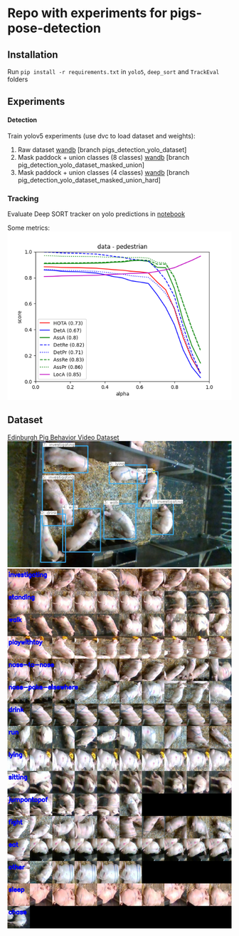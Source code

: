 # Repo with experiments for pigs-pose-detection
## Installation 
Run `pip install -r requirements.txt` in `yolo5`, `deep_sort` and `TrackEval` folders

## Experiments
#### Detection
Train yolov5 experiments (use dvc to load dataset and weights):
1) Raw dataset [wandb](https://wandb.ai/pig_detection/pig_detection/runs/2r8922dl) [branch pigs_detection_yolo_dataset] 
2) Mask paddock \+ union classes (8 classes) [wandb](https://wandb.ai/pig_detection/pig_detection/runs/yu2tkxqi) [branch pig_detection_yolo_dataset_masked_union]
3) Mask paddock \+ union classes (4 classes) [wandb](https://wandb.ai/pig_detection/pig_detection/runs/3tux8h4j) [branch pig_detection_yolo_dataset_masked_union_hard]

### Tracking
Evaluate Deep SORT tracker on yolo predictions in [notebook](experement_notebooks/evaluate_tracking.ipynb)

Some metrics:
![HOTA metrics](experement_notebooks/tracking_plot.png)

## Dataset
[Edinburgh Pig Behavior Video Dataset](https://homepages.inf.ed.ac.uk/rbf/PIGDATA/)
![Example](experement_notebooks/demo_0.jpeg)
![Actions](experement_notebooks/classes_collage.jpeg)